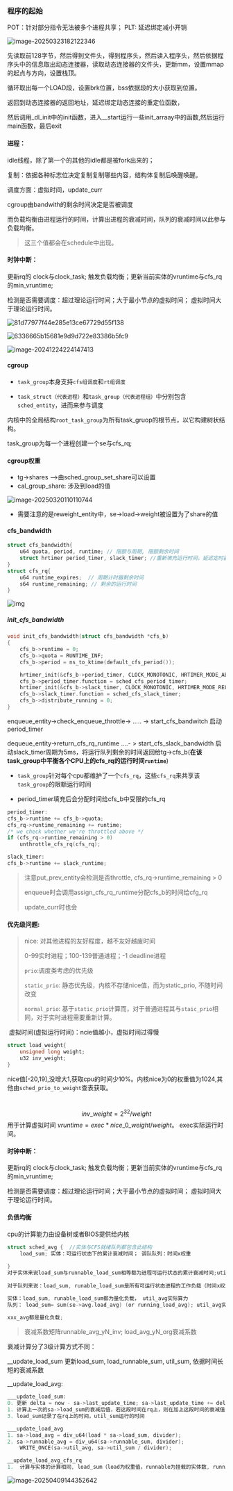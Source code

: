 ### 程序的起始

POT：针对部分指令无法被多个进程共享； PLT: 延迟绑定减小开销

![image-20250323182122346](/home/xiongwanfu/桌面/markdown_fig/image-20250323182122346.png)

先读取前128字节，然后得到文件头，得到程序头，然后读入程序头，然后依据程序头中的信息取出动态连接器，读取动态连接器的文件头，更新mm，设置mmap的起点与方向，设置栈顶。

循环取出每一个LOAD段，设置brk位置，bss依据段的大小获取到位置。

返回到动态连接器的返回地址，延迟绑定动态连接的重定位函数，

然后调用_dl_init中的init函数，进入__start运行一些init_arraay中的函数,然后运行main函数，最后exit



#### 进程：

idle线程，除了第一个的其他的idle都是被fork出来的；

复制：依据各种标志位决定复制复制哪些内容，结构体复制后唤醒唤醒。

调度方面：虚拟时间，update_curr

cgroup由bandwith的剩余时间决定是否被调度

而负载均衡由进程运行的时间，计算出进程的衰减时间，队列的衰减时间以此参与负载均衡。

> 这三个值都会在schedule中出现。

#### 时钟中断：

更新rq的 clock与clock_task; 触发负载均衡；更新当前实体的vruntime与cfs_rq的min_vruntime;

检测是否需要调度：超过理论运行时间；大于最小节点的虚拟时间； 虚拟时间大于理论运行时间。

![81d77977f44e285e13ce67729d55f138](/home/xiongwanfu/桌面/markdown_fig/81d77977f44e285e13ce67729d55f138.png)

![6336665b15681e9d9d722e83386b5fc9](/home/xiongwanfu/桌面/markdown_fig/6336665b15681e9d9d722e83386b5fc9.png)

![image-20241224224147413](/home/xiongwanfu/桌面/markdown_fig/image-20241224224147413.png)





#### cgroup

+ `task_group`本身支持`cfs组调度`和`rt组调度`

+ `task_struct（代表进程）`和`task_group（代表进程组）`中分别包含`sched_entity`，进而来参与调度

内核中的全局结构`root_task_group`为所有task_gruop的根节点，以它构建树状结构。

task_group为每一个进程创建一个se与cfs_rq;

#### cgroup权重

+ tg->shares    -->由sched_group_set_share可以设置
+ cal_group_share: 涉及到load的值

![image-20250320110110744](/home/xiongwanfu/桌面/markdown_fig/image-20250320110110744-17424397059031.png)

+ 需要注意的是reweight_entity中，se->load->weight被设置为了share的值

#### cfs_bandwidth

```c
struct cfs_bandwidth{
    u64 quota, period, runtime; // 限额与周期, 限额剩余时间
    struct hrtimer period_timer, slack_timer; //重新填充运行时间，延迟定时器任务出列时将剩余运行时间返回全局池
}
struct cfs_rq{
    u64 runtime_expires;  // 周期计时器剩余时间
	s64 runtime_remaining; // 剩余的运行时间
}
```

![img](/home/xiongwanfu/桌面/markdown_fig/1771657-20200310214212348-1048763810.png)

##### init_cfs_bandwidth

```c
void init_cfs_bandwidth(struct cfs_bandwidth *cfs_b)
{
	cfs_b->runtime = 0;
	cfs_b->quota = RUNTIME_INF;
	cfs_b->period = ns_to_ktime(default_cfs_period());

	hrtimer_init(&cfs_b->period_timer, CLOCK_MONOTONIC, HRTIMER_MODE_ABS_PINNED);
	cfs_b->period_timer.function = sched_cfs_period_timer;
	hrtimer_init(&cfs_b->slack_timer, CLOCK_MONOTONIC, HRTIMER_MODE_REL);
	cfs_b->slack_timer.function = sched_cfs_slack_timer;
	cfs_b->distribute_running = 0;
}
```

enqueue_entity->check_enqueue_throttle-> .....  -> start_cfs_bandwitch 启动period_timer

dequeue_entity->return_cfs_rq_runtime   ....- > start_cfs_slack_bandwidth 启动slack_timer周期为5ms，将运行队列剩余的时间返回给tg->cfs_b(**在该task_group中平衡各个CPU上的cfs_rq的运行时间`runtime`**)

+ `task_group`针对每个cpu都维护了一个`cfs_rq`，这些`cfs_rq`来共享该`task_group`的限额运行时间

+ period_timer填充后会分配时间给cfs_b中受限的cfs_rq

```c
period_timer:
cfs_b->runtime += cfs_b->quota;
cfs_rq->runtime_remaining += runtime;
/* we check whether we're throttled above */
if (cfs_rq->runtime_remaining > 0)
    unthrottle_cfs_rq(cfs_rq);

slack_timer:
cfs_b->runtime += slack_runtime;
```

> 注意put_prev_entity会检测是否throttle,   cfs_rq->runtime_remaining > 0
>
> enqueue时会调用assign_cfs_rq_runtime分配cfs_b的时间给cfg_rq
>
> update_curr时也会

#### 优先级问题:

>  nice: 对其他进程的友好程度，越不友好越废时间
>
> 0-99实时进程；100-139普通进程；-1 deadline进程
>
> `prio`:调度类考虑的优先级
>
> `static_prio`: 静态优先级，内核不存储nice值，而为static_prio, 不随时间改变
>
> `normal_prio`: 基于`static_prio`计算而，对于普通进程其与`staic_prio`相同，对于实时进程需要重新计算。

​	虚拟时间(虚拟运行时间)：ncie值越小，虚拟时间过得慢

```c
struct load_weight{
	unsigned long weight;
	u32 inv_weight;
}
```



​	nice值[-20,19],没增大1,获取cpu的时间少10%。内核nice为0的权重值为1024,其他由`sched_prio_to_weight`查表获取。

​	$$inv\_weight = 2^{32} / weight $$ 用于计算虚拟时间 $vruntime = exec * nice\_0\_weight / weight$。 exec实际运行时间。



#### 时钟中断：

更新rq的 clock与clock_task; 触发负载均衡；更新当前实体的vruntime与cfs_rq的min_vruntime;

检测是否需要调度：超过理论运行时间；大于最小节点的虚拟时间； 虚拟时间大于理论运行时间。

#### 负债均衡

cpu的计算能力由设备树或者BIOS提供给内核

```c
struct sched_avg {  //实体与CFS就绪队列都包含此结构
	load_sum; 实体：可运行状态下的累计衰减时间； 调队队列：时间x权重
    	
}
对于实体来说load_sum与runnable_load_sum相等都为进程可运行状态的累计衰减时间;util_sum为总算力，需要乘CPU的计算能力。
    
对于队列来说：load_sum, runable_load_sum是所有可运行状态进程的工作负载（时间x权重;util_sum 总算力

实体：load_sum, runable_load_sum都为量化负载， util_avg实际算力
队列： load_sum= sum(se->avg.load_avg) (or running_load_avg); util_avg实际算力
    
xxx_avg都是量化负载;
```

>  衰减系数矩阵runnable_avg_yN_inv; load_avg_yN_org衰减系数

衰减计算分了3级计算方式不同：

__update_load_sum 更新load_sum, load_runnable_sum, util_sum, 依据时间长短的衰减系数

__update_load_avg:



```c
___update_load_sum:
0. 更新 delta = now - sa->last_update_time; sa->last_update_time += delta
1. 计算上一次的sa->load_sum的衰减后值，若这段时间在rq上，则在加上这段时间的衰减值
3. load_sum记录了在rq上的时间，util_sum运行的时间

___update_load_avg
1. sa->load_avg = div_u64(load * sa->load_sum, divider);
2. sa->runnable_avg = div_u64(sa->runnable_sum, divider);
	WRITE_ONCE(sa->util_avg, sa->util_sum / divider);

__update_load_avg_cfs_rq
1.  计算与实体的计算相同, load_sum（load为权重值，runnable为挂载的实体数, running为当前cfs_rq是否被运行）
```

![image-20250409144352642](/home/xiongwanfu/桌面/markdown_fig/image-20250409144352642.png)


